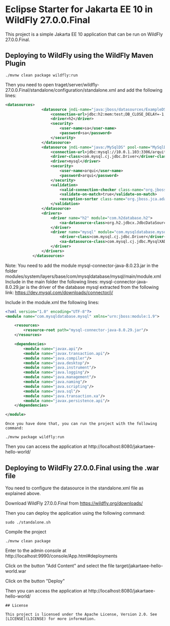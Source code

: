 # Eclipse Starter for Jakarta EE 10 in WildFly 27.0.0.Final

This project is a simple Jakarta EE 10 application that can be run on WildFly 27.0.0.Final.

## Deploying to WildFly using the WildFly Maven Plugin
```
./mvnw clean package wildfly:run
```
Then you need to open traget/server/wildfly-27.0.0.Final/standalone/configuration/standalone.xml and add the following lines:

```xml
<datasources>
                <datasource jndi-name="java:jboss/datasources/ExampleDS" pool-name="ExampleDS" enabled="true" use-java-context="true" statistics-enabled="${wildfly.datasources.statistics-enabled:${wildfly.statistics-enabled:false}}">
                    <connection-url>jdbc:h2:mem:test;DB_CLOSE_DELAY=-1;DB_CLOSE_ON_EXIT=FALSE;MODE=${wildfly.h2.compatibility.mode:REGULAR}</connection-url>
                    <driver>h2</driver>
                    <security>
                        <user-name>sa</user-name>
                        <password>sa</password>
                    </security>
                </datasource>
                <datasource jndi-name="java:/MySqlDS" pool-name="MySqlDS">
                    <connection-url>jdbc:mysql://10.0.1.103:3306/arquitectura</connection-url>
                    <driver-class>com.mysql.cj.jdbc.Driver</driver-class>
                    <driver>mysql</driver>
                    <security>
                        <user-name>arqui</user-name>
                        <password>arqui</password>
                    </security>
                    <validation>
                        <valid-connection-checker class-name="org.jboss.jca.adapters.jdbc.extensions.mysql.MySQLValidConnectionChecker"/>
                        <validate-on-match>true</validate-on-match>
                        <exception-sorter class-name="org.jboss.jca.adapters.jdbc.extensions.mysql.MySQLExceptionSorter"/>
                    </validation>
                </datasource>
                <drivers>
                    <driver name="h2" module="com.h2database.h2">
                        <xa-datasource-class>org.h2.jdbcx.JdbcDataSource</xa-datasource-class>
                    </driver>
                    <driver name="mysql" module="com.mysqldatabase.mysql">
                        <driver-class>com.mysql.cj.jdbc.Driver</driver-class>
                        <xa-datasource-class>com.mysql.cj.jdbc.MysqlXADataSource</xa-datasource-class>
                    </driver>
                </drivers>
            </datasources>

```
Note: You need to add the module mysql-connector-java-8.0.23.jar in the folder modules/system/layers/base/com/mysqldatabase/mysql/main/module.xml
Include in the main folder the following lines:
mysql-connector-java-8.0.29.jar is the driver of the database mysql extracted from the following link: https://dev.mysql.com/downloads/connector/j/

Include in the module.xml the following lines:
```xml
<?xml version="1.0" encoding="UTF-8"?>
<module name="com.mysqldatabase.mysql" xmlns="urn:jboss:module:1.9">

    <resources>
        <resource-root path="mysql-connector-java-8.0.29.jar"/>
    </resources>

    <dependencies>
        <module name="javax.api"/>
        <module name="javax.transaction.api"/>
        <module name="java.compiler"/>
        <module name="java.desktop"/>
        <module name="java.instrument"/>
        <module name="java.logging"/>
        <module name="java.management"/>
        <module name="java.naming"/>
        <module name="java.scripting"/>
        <module name="java.sql"/>
        <module name="java.transaction.xa"/>
        <module name="javax.persistence.api"/>
    </dependencies>

</module>
```

```
Once you have done that, you can run the project with the following command:
```
```
./mvnw package wildfly:run
```
Then you can access the application at http://localhost:8080/jakartaee-hello-world/

## Deploying to WildFly 27.0.0.Final using the .war file

You need to configure the datasource in the standalone.xml file as explained above.

Download WildFly 27.0.0.Final from https://wildfly.org/downloads/

Then you can deploy the application using the following command:
```
sudo ./standalone.sh
```
Compile the project
```
./mvnw clean package
```
Enter to the admin console at http://localhost:9990/console/App.html#deployments

Click on the button "Add Content" and select the file target/jakartaee-hello-world.war

Click on the button "Deploy"

Then you can access the application at http://localhost:8080/jakartaee-hello-world/
```
## License

This project is licensed under the Apache License, Version 2.0. See [LICENSE](LICENSE) for more information.
